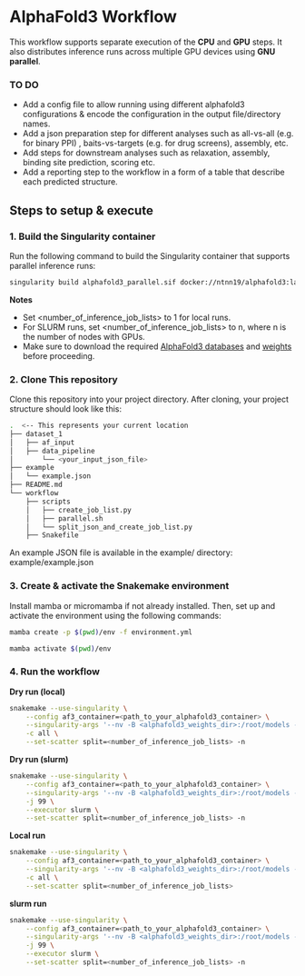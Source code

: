 # AlphaFold3 Workflow

This workflow supports separate execution of the **CPU** and **GPU** steps. It also distributes inference runs across multiple GPU devices using **GNU parallel**.


### TO DO
- Add a config file to allow running using different alphafold3 configurations & encode the configuration in the output file/directory names.
- Add a json preparation step for different analyses such as all-vs-all (e.g. for binary PPI) , baits-vs-targets (e.g. for drug screens), assembly, etc.
- Add steps for downstream analyses such as relaxation, assembly, binding site prediction, scoring etc. 
- Add a reporting step to the workflow in a form of a table that describe each predicted structure.


## Steps to setup & execute

### 1. Build the Singularity container

Run the following command to build the Singularity container that supports parallel inference runs:

```bash
singularity build alphafold3_parallel.sif docker://ntnn19/alphafold3:latest_parallel_a100_40gb
```

**Notes**
- Set <number_of_inference_job_lists> to 1 for local runs.
- For SLURM runs, set <number_of_inference_job_lists> to n, where n is the number of nodes with GPUs.
- Make sure to download the required [AlphaFold3 databases](https://github.com/google-deepmind/alphafold3/blob/main/docs/installation.md#obtaining-genetic-databases) and [weights](https://forms.gle/svvpY4u2jsHEwWYS6) before proceeding.

### 2. Clone This repository

Clone this repository into your project directory. After cloning, your project structure should look like this:

```bash
.  <-- This represents your current location
├── dataset_1
│   ├── af_input
│   ├── data_pipeline
│       └── <your_input_json_file>
├── example
│   └── example.json
├── README.md
└── workflow
    ├── scripts
    │   ├── create_job_list.py
    │   ├── parallel.sh
    │   └── split_json_and_create_job_list.py
    ├── Snakefile
```
An example JSON file is available in the example/ directory:
example/example.json

### 3. Create & activate the Snakemake environment

Install mamba or micromamba if not already installed. Then, set up and activate the environment using the following commands:
```bash 
mamba create -p $(pwd)/env -f environment.yml
```
```bash
mamba activate $(pwd)/env
```

### 4. Run the workflow
**Dry run (local)**
```bash
snakemake --use-singularity \
    --config af3_container=<path_to_your_alphafold3_container> \
    --singularity-args '--nv -B <alphafold3_weights_dir>:/root/models -B $(pwd)/<dataset_directory>/af_input:/root/af_input -B $(pwd)/<dataset_directory>/af_output:/root/af_output -B <path_to_alphafold3_db_directory>:/root/public_databases' \
    -c all \
    --set-scatter split=<number_of_inference_job_lists> -n
```
**Dry run (slurm)**
```bash
snakemake --use-singularity \
    --config af3_container=<path_to_your_alphafold3_container> \
    --singularity-args '--nv -B <alphafold3_weights_dir>:/root/models -B $(pwd)/<dataset_directory>/af_input:/root/af_input -B $(pwd)/<dataset_directory>/af_output:/root/af_output -B <path_to_alphafold3_db_directory>:/root/public_databases' \
    -j 99 \
    --executor slurm \
    --set-scatter split=<number_of_inference_job_lists> -n
```
**Local run**
```bash
snakemake --use-singularity \
    --config af3_container=<path_to_your_alphafold3_container> \
    --singularity-args '--nv -B <alphafold3_weights_dir>:/root/models -B $(pwd)/<dataset_directory>/af_input:/root/af_input -B $(pwd)/<dataset_directory>/af_output:/root/af_output -B <path_to_alphafold3_db_directory>:/root/public_databases' \
    -c all \
    --set-scatter split=<number_of_inference_job_lists>
```

**slurm run**
```bash
snakemake --use-singularity \
    --config af3_container=<path_to_your_alphafold3_container> \
    --singularity-args '--nv -B <alphafold3_weights_dir>:/root/models -B $(pwd)/<dataset_directory>/af_input:/root/af_input -B $(pwd)/<dataset_directory>/af_output:/root/af_output -B <path_to_alphafold3_db_directory>:/root/public_databases' \
    -j 99 \
    --executor slurm \
    --set-scatter split=<number_of_inference_job_lists> -n
```

